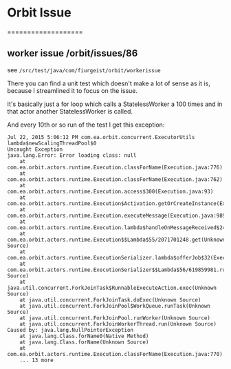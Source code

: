 # Orbit Issue
===================

## worker issue /orbit/issues/86

see `/src/test/java/com/fiurgeist/orbit/workerissue`

There you can find a unit test which doesn't make a lot of sense as it is, because I streamlined it to focus on the issue.

It's basically just a for loop which calls a StatelessWorker a 100 times and in that actor another StatelessWorker is called.

And every 10th or so run of the test I get this exception:

```
Jul 22, 2015 5:06:12 PM com.ea.orbit.concurrent.ExecutorUtils lambda$newScalingThreadPool$0
Uncaught Exception
java.lang.Error: Error loading class: null
    at com.ea.orbit.actors.runtime.Execution.classForName(Execution.java:776)
    at com.ea.orbit.actors.runtime.Execution.classForName(Execution.java:762)
    at com.ea.orbit.actors.runtime.Execution.access$300(Execution.java:93)
    at com.ea.orbit.actors.runtime.Execution$Activation.getOrCreateInstance(Execution.java:432)
    at com.ea.orbit.actors.runtime.Execution.executeMessage(Execution.java:989)
    at com.ea.orbit.actors.runtime.Execution.lambda$handleOnMessageReceived$24(Execution.java:912)
    at com.ea.orbit.actors.runtime.Execution$$Lambda$55/2071701248.get(Unknown Source)
    at com.ea.orbit.actors.runtime.ExecutionSerializer.lambda$offerJob$32(ExecutionSerializer.java:116)
    at com.ea.orbit.actors.runtime.ExecutionSerializer$$Lambda$56/619859981.run(Unknown Source)
    at java.util.concurrent.ForkJoinTask$RunnableExecuteAction.exec(Unknown Source)
    at java.util.concurrent.ForkJoinTask.doExec(Unknown Source)
    at java.util.concurrent.ForkJoinPool$WorkQueue.runTask(Unknown Source)
    at java.util.concurrent.ForkJoinPool.runWorker(Unknown Source)
    at java.util.concurrent.ForkJoinWorkerThread.run(Unknown Source)
Caused by: java.lang.NullPointerException
    at java.lang.Class.forName0(Native Method)
    at java.lang.Class.forName(Unknown Source)
    at com.ea.orbit.actors.runtime.Execution.classForName(Execution.java:770)
    ... 13 more
```